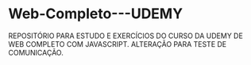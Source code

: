 # Web-Completo---UDEMY

REPOSITÓRIO PARA ESTUDO E EXERCÍCIOS DO CURSO DA UDEMY DE WEB COMPLETO COM JAVASCRIPT.
ALTERAÇÃO PARA TESTE DE COMUNICAÇÃO.